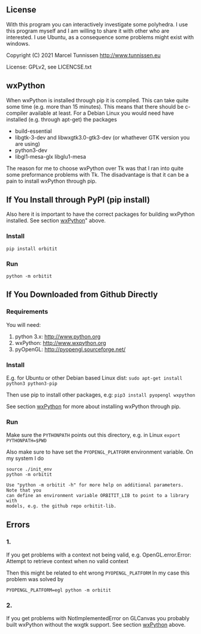 ## License

With this program you can interactively investigate some polyhedra. I use this
program myself and I am willing to share it with other who are interested. I use
Ubuntu, as a consequence some problems might exist with windows.

Copyright (C) 2021 Marcel Tunnissen
http://www.tunnissen.eu

License: GPLv2, see LICENCSE.txt

## wxPython

When wxPython is installed through pip it is compiled. This can take quite some
time (e.g. more than 15 minutes). This means that there should be c-compiler
available at least. For a Debian Linux you would need have installed (e.g.
through apt-get) the packages
 - build-essential
 - libgtk-3-dev and libwxgtk3.0-gtk3-dev (or whathever GTK version you are using)
 - python3-dev
 - libgl1-mesa-glx libglu1-mesa

The reason for me to choose wxPython over Tk was that I ran into quite some
preformance problems with Tk. The disadvantage is that it can be a pain to
install wxPython through pip.

## If You Install through PyPI (pip install)

Also here it is important to have the correct packages for building wxPython
installed. See section [wxPython](wxPython)" above.

### Install
`pip install orbitit`

### Run
`python -m orbitit`

## If You Downloaded from Github Directly

### Requirements

You will need:
1. python 3.x:  http://www.python.org
2. wxPython: http://www.wxpython.org
3. pyOpenGL: http://pyopengl.sourceforge.net/

### Install

E.g. for Ubuntu or other Debian based Linux dist:
`sudo apt-get install python3 python3-pip`

Then use pip to install other packages, e.g:
`pip3 install pyopengl wxpython`

See section [wxPython](#wxPython) for more about installing wxPython through pip.

### Run
Make sure the `PYTHONPATH` points out this directory, e.g. in Linux
`export PYTHONPATH=$PWD`

Also make sure to have set the `PYOPENGL_PLATFORM` environment variable.
On my system I do
```
source ./init_env
python -m orbitit

Use "python -m orbitit -h" for more help on additional parameters. Note that you
can define an environment variable ORBITIT_LIB to point to a library with
models, e.g. the github repo orbitit-lib.
```

## Errors

### 1.
If you get problems with a context not being valid, e.g.
OpenGL.error.Error: Attempt to retrieve context when no valid context

Then this might be related to eht wrong `PYOPENGL_PLATFORM`
In my case this problem was solved by

`PYOPENGL_PLATFORM=egl python -m orbitit`

### 2.
If you get problems with NotImplementedError on GLCanvas you probably built
wxPython without the wxgtk support. See section [wxPython](#wxPython) above.
